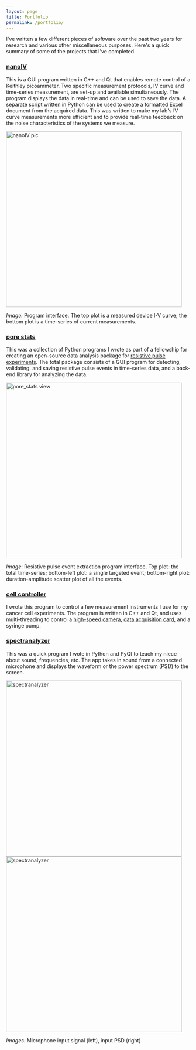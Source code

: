 ```yaml
---
layout: page
title: Portfolio
permalink: /portfolio/
---
```


I've written a few different pieces of software over the past two years for research and various other miscellaneous purposes. Here's a quick summary of some of the projects that I've completed.

### [nanoIV](https://github.com/tphinkle/nanoIV) <a name="nanoIV"></a>

This is a GUI program written in C++ and Qt that enables remote control of a Keithley picoammeter. Two specific measurement protocols, IV curve and time-series measurement, are set-up and available simultaneously. The program displays the data in real-time and can be used to save the data. A separate script written in Python can be used to create a formatted Excel document from the acquired data. This was written to make my lab's IV curve measurements more efficient and to provide real-time feedback on the noise characteristics of the systems we measure.

<img src="http://tphinkle.github.io/images/portfolio/nanoIV/nanoIV_pic.png" alt="nanoIV pic" style="width: 480px;" align="middle"/>

_Image:_ Program interface. The top plot is a measured device I-V curve; the bottom plot is a time-series of current measurements.

### [pore stats](https://github.com/tphinkle/pore_stats) <a name="pore_stats"></a>

This was a collection of Python programs I wrote as part of a fellowship for creating an open-source data analysis package for [resistive pulse experiments](https://tphinkle.github.io/research/#resistive_pulse_sensing). The total package consists of a GUI program for detecting, validating, and saving resistive pulse events in time-series data, and a back-end library for analyzing the data.

<img src="http://tphinkle.github.io/images/portfolio/pore_stats/full_view.png" alt="pore_stats view" style="width: 480px;" align="middle"/>

_Image_: Resistive pulse event extraction program interface. Top plot: the total time-series; bottom-left plot: a single targeted event; bottom-right plot: duration-amplitude scatter plot of all the events.


### [cell controller](https://github.com/tphinkle/cell_controller) <a name="cell_controller"></a>

I wrote this program to control a few measurement instruments I use for my cancer cell experiments. The program is written in C++ and Qt, and uses multi-threading to control a [high-speed camera](http://www.phantomhighspeed.com/Home/gclid/CjwKEAiAkajDBRCRq8Czmdj-yFgSJADikZggiwmCFoUakGlh04kgyB43FtlUQCRi1ahD8Q_LpKD7WxoCblnw_wcB), [data acquisition card](http://www.ni.com/data-acquisition/), and a syringe pump.

### [spectranalyzer](https://github.com/tphinkle/spectranalyzer) <a name="spectranalyzer"></a>

This was a quick program I wote in Python and PyQt to teach my niece about sound, frequencies, etc. The app takes in sound from a connected microphone and displays the waveform or the power spectrum (PSD) to the screen.

<img src="http://tphinkle.github.io/images/portfolio/spectranalyzer/spectranalyzer.png" alt="spectranalyzer" style="width: 480px;" align="middle"/>
<img src="http://tphinkle.github.io/images/portfolio/spectranalyzer/spectranalyzer_fft.png" alt="spectranalyzer" style="width: 480px;" align="middle"/>

_Images:_ Microphone input signal (left), input PSD (right)





